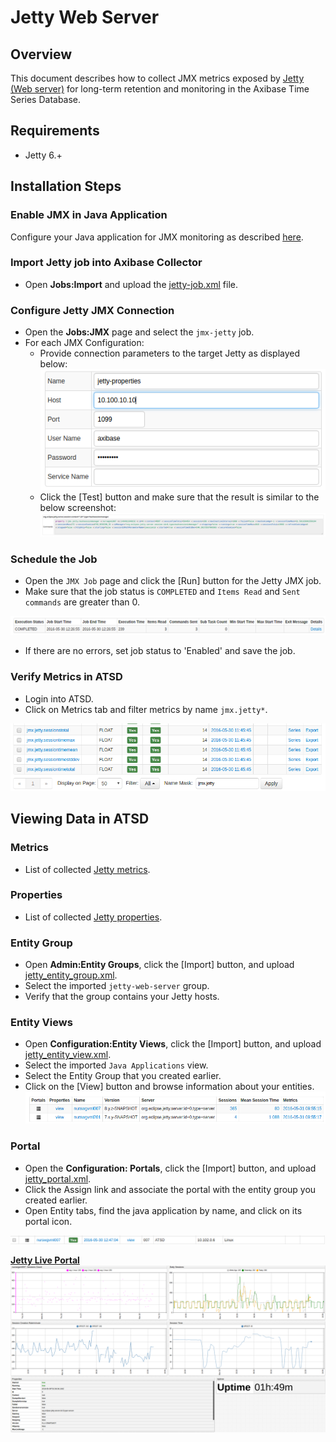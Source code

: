 # Jetty Web Server

## Overview

This document describes how to collect JMX metrics exposed by [Jetty (Web server)](http://www.eclipse.org/jetty/) for long-term retention and monitoring in the Axibase Time Series Database.

## Requirements

* Jetty 6.+

## Installation Steps

### Enable JMX in Java Application

Configure your Java application for JMX monitoring as described [here](../../jmx.md).

### Import Jetty job into Axibase Collector

 * Open **Jobs:Import** and upload the [jetty-job.xml](configs/jetty_job.xml) file.

### Configure Jetty JMX Connection

* Open the **Jobs:JMX** page and select the `jmx-jetty` job.
* For each JMX Configuration:
    * Provide connection parameters to the target Jetty as displayed below:
    ![](images/jetty_jmx_configuration.png)
    * Click the [Test] button and make sure that the result is similar to the below screenshot:
    ![](images/jetty_test_jmx_configuration.png)

### Schedule the Job

* Open the `JMX Job` page and click the [Run] button for the Jetty JMX job.
* Make sure that the job status is `COMPLETED` and `Items Read` and `Sent commands` are greater than 0.

![](images/test_run.png)

* If there are no errors, set job status to 'Enabled' and save the job.

### Verify Metrics in ATSD

* Login into ATSD.
* Click on Metrics tab and filter metrics by name `jmx.jetty*`.

![](images/jetty_metrics.png)

## Viewing Data in ATSD

### Metrics

* List of collected [Jetty metrics](metric-list.md).

### Properties

* List of collected [Jetty properties](properties-list.md).


### Entity Group

* Open **Admin:Entity Groups**, click the [Import] button, and upload  [jetty_entity_group.xml](configs/jetty_entity_group.xml).
* Select the imported `jetty-web-server` group.
* Verify that the group contains your Jetty hosts.


### Entity Views

* Open **Configuration:Entity Views**, click the [Import] button, and upload  [jetty_entity_view.xml](configs/jetty_entity_view.xml).
* Select the imported `Java Applications` view.
* Select the Entity Group that you created earlier.
* Click on the [View] button and browse information about your entities.
![](images/jetty_entity_view.png)


### Portal
* Open the **Configuration: Portals**, click the [Import] button, and upload [jetty_portal.xml](configs/jetty_portal.xml).
* Click the Assign link and associate the portal with the entity group you created earlier.
* Open Entity tabs, find the java application by name, and click on its portal icon.

![](images/jetty_portal_icon.png)

[**Jetty Live Portal**](http://apps.axibase.com/chartlab/4bcd2299)
![](images/jetty_portal.png)
